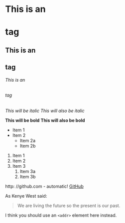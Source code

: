 # This is an <h1> tag
## This is an <h2> tag
###### This is an <h6> tag

*This will be italic*
_This will also be italic_

**This will be bold**
__This will also be bold__

* Item 1	
* Item 2
	* Item 2a
	* Item 2b

1. Item 1
1. Item 2
1. Item 3
	1. Item 3a
	1. Item 3b

http: //github.com - automatic!
[GitHub](http://github.com)

As Kenye West said:
> We are living the future so
> the present is our past.

I think you should use an
`<addr>` element here instead.

